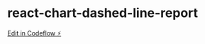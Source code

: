 # react-chart-dashed-line-report

[Edit in Codeflow ⚡️](https://stackblitz.com/~/github.com/theanuraggupta/react-chart-dashed-line-report)